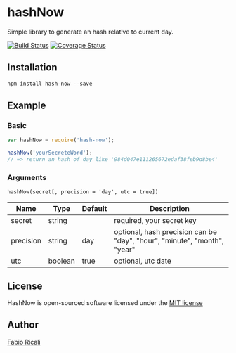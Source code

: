 # hashNow
Simple library to generate an hash relative to current day.

[![Build Status](https://travis-ci.org/fabioricali/TimeKey.svg?branch=master)](https://travis-ci.org/fabioricali/TimeKey) [![Coverage Status](https://coveralls.io/repos/github/fabioricali/TimeKey/badge.svg?branch=master)](https://coveralls.io/github/fabioricali/TimeKey?branch=master)

## Installation

```javascript
npm install hash-now --save
```

## Example
### Basic
```javascript
var hashNow = require('hash-now');

hashNow('yourSecreteWord');
// => return an hash of day like '984d047e111265672edaf38feb9d8be4'
```

### Arguments
`
hashNow(secret[, precision = 'day', utc = true])
`

Name | Type | Default | Description
-|-|-|-
secret | string |  | required, your secret key
precision | string | day | optional, hash precision can be "day", "hour", "minute", "month", "year"
utc | boolean | true | optional, utc date

## License
HashNow is open-sourced software licensed under the [MIT license](http://opensource.org/licenses/MIT)

## Author
[Fabio Ricali](http://rica.li)